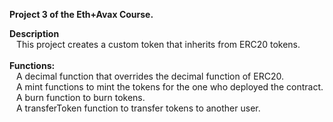 **Project 3 of the Eth+Avax Course.**

**Description**\
&ensp; This project creates a custom token that inherits from ERC20 tokens.\
\
**Functions:**\
&ensp; A decimal function that overrides the decimal function of ERC20.\
&ensp;  A mint functions to mint the tokens for the one who deployed the contract.\
&ensp;  A burn function to burn tokens.\
&ensp;  A transferToken function to transfer tokens to another user.
